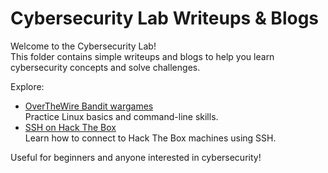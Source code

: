 

# Cybersecurity Lab Writeups & Blogs

Welcome to the Cybersecurity Lab!  
This folder contains simple writeups and blogs to help you learn cybersecurity concepts and solve challenges.

Explore:

- [OverTheWire Bandit wargames](https://github.com/stilla1ex/cybersecurity-lab/tree/main/Modules/overthewire)  
    Practice Linux basics and command-line skills.
- [SSH on Hack The Box](https://github.com/stilla1ex/cybersecurity-lab/blob/main/Modules/HTB/001%3AGetting%20started/001%3Asshtokali.md)  
    Learn how to connect to Hack The Box machines using SSH.

Useful for beginners and anyone interested in cybersecurity!

